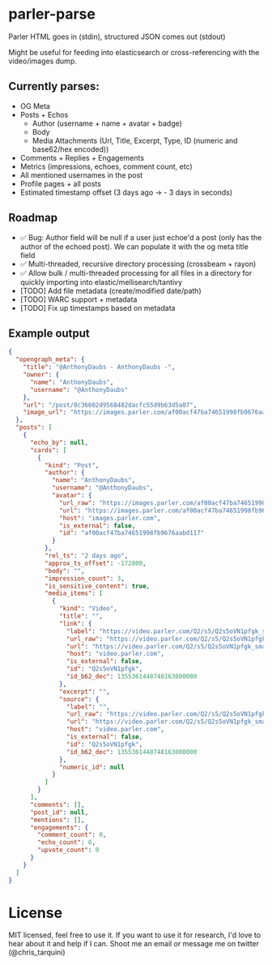 # parler-parse

Parler HTML goes in (stdin), structured JSON comes out (stdout)

Might be useful for feeding into elasticsearch or cross-referencing with the video/images dump. 

## Currently parses:

- OG Meta
- Posts + Echos 
	- Author (username + name  + avatar + badge)
	- Body
	- Media Attachments (Url, Title, Excerpt, Type, ID (numeric and base62/hex encoded))
- Comments + Replies + Engagements
- Metrics (impressions, echoes, comment count, etc)
- All mentioned usernames in the post 
- Profile pages + all posts
- Estimated timestamp offset (3 days ago -> - 3 days in seconds)


## Roadmap

- ✅ Bug: Author field will be null if a user just echoe'd a post (only has the author of the echoed post). We can populate it with the og meta title field
- ✅ Multi-threaded, recursive directory processing (crossbeam + rayon)
- ✅ Allow bulk / multi-threaded processing for all files in a directory for quickly importing into elastic/mellisearch/tantivy
- [TODO]  Add file metadata (create/modified date/path)
- [TODO]  WARC support + metadata
- [TODO]  Fix up timestamps based on metadata 




## Example output

```json
{
  "opengraph_meta": {
    "title": "@AnthonyDaubs - AnthonyDaubs -",
    "owner": {
      "name": "AnthonyDaubs",
      "username": "@AnthonyDaubs"
    },
    "url": "/post/8c36602d9568482dacfc55d9b63d5a07",
    "image_url": "https://images.parler.com/af00acf47ba74651998fb9676aabd117_256"
  },
  "posts": [
    {
      "echo_by": null,
      "cards": [
        {
          "kind": "Post",
          "author": {
            "name": "AnthonyDaubs",
            "username": "@AnthonyDaubs",
            "avatar": {
              "url_raw": "https://images.parler.com/af00acf47ba74651998fb9676aabd117_256",
              "url": "https://images.parler.com/af00acf47ba74651998fb9676aabd117_256",
              "host": "images.parler.com",
              "is_external": false,
              "id": "af00acf47ba74651998fb9676aabd117"
            }
          },
          "rel_ts": "2 days ago",
          "approx_ts_offset": -172800,
          "body": "",
          "impression_count": 3,
          "is_sensitive_content": true,
          "media_items": [
            {
              "kind": "Video",
              "title": "",
              "link": {
                "label": "https://video.parler.com/Q2/s5/Q2s5oVN1pfgk_small.mp4",
                "url_raw": "https://video.parler.com/Q2/s5/Q2s5oVN1pfgk_small.mp4",
                "url": "https://video.parler.com/Q2/s5/Q2s5oVN1pfgk_small.mp4",
                "host": "video.parler.com",
                "is_external": false,
                "id": "Q2s5oVN1pfgk",
                "id_b62_dec": 1355361448748163000000
              },
              "excerpt": "",
              "source": {
                "label": "",
                "url_raw": "https://video.parler.com/Q2/s5/Q2s5oVN1pfgk_small.mp4",
                "url": "https://video.parler.com/Q2/s5/Q2s5oVN1pfgk_small.mp4",
                "host": "video.parler.com",
                "is_external": false,
                "id": "Q2s5oVN1pfgk",
                "id_b62_dec": 1355361448748163000000
              },
              "numeric_id": null
            }
          ]
        }
      ],
      "comments": [],
      "post_id": null,
      "mentions": [],
      "engagements": {
        "comment_count": 0,
        "echo_count": 0,
        "upvote_count": 0
      }
    }
  ]
}

```


# License

MIT licensed, feel free to use it. If you want to use it for research, I'd love to hear about it and help if I can. Shoot me an email or message me on twitter (@chris_tarquini)
